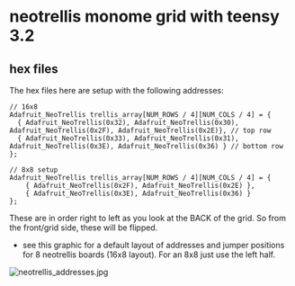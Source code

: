 # neotrellis monome grid with teensy 3.2

## hex files

The hex files here are setup with the following addresses:

```
// 16x8 
Adafruit_NeoTrellis trellis_array[NUM_ROWS / 4][NUM_COLS / 4] = {
  { Adafruit_NeoTrellis(0x32), Adafruit_NeoTrellis(0x30), Adafruit_NeoTrellis(0x2F), Adafruit_NeoTrellis(0x2E)}, // top row
  { Adafruit_NeoTrellis(0x33), Adafruit_NeoTrellis(0x31), Adafruit_NeoTrellis(0x3E), Adafruit_NeoTrellis(0x36) } // bottom row
};
```

```
// 8x8 setup
Adafruit_NeoTrellis trellis_array[NUM_ROWS / 4][NUM_COLS / 4] = {
	{ Adafruit_NeoTrellis(0x2F), Adafruit_NeoTrellis(0x2E) },
	{ Adafruit_NeoTrellis(0x3E), Adafruit_NeoTrellis(0x36) }
};
```

These are in order right to left as you look at the BACK of the grid. So from the front/grid side, these will be flipped.

* see this graphic for a default layout of addresses and jumper positions for 8 neotrellis boards (16x8 layout). For an 8x8 just use the left half.  

![neotrellis_addresses.jpg](../neotrellis_addresses.jpg)
